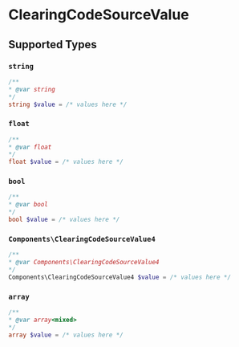 # ClearingCodeSourceValue


## Supported Types

### `string`

```php
/**
* @var string
*/
string $value = /* values here */
```

### `float`

```php
/**
* @var float
*/
float $value = /* values here */
```

### `bool`

```php
/**
* @var bool
*/
bool $value = /* values here */
```

### `Components\ClearingCodeSourceValue4`

```php
/**
* @var Components\ClearingCodeSourceValue4
*/
Components\ClearingCodeSourceValue4 $value = /* values here */
```

### `array`

```php
/**
* @var array<mixed>
*/
array $value = /* values here */
```

